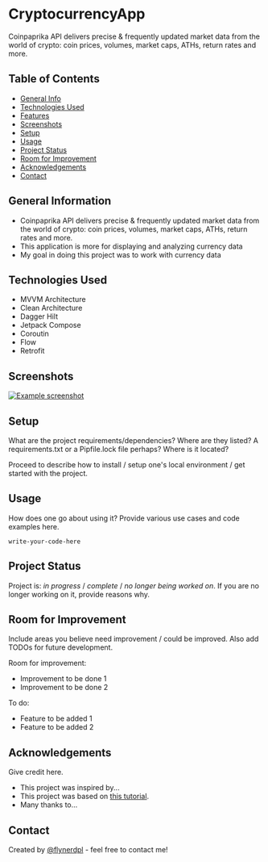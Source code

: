 # CryptocurrencyApp

Coinpaprika API delivers precise & frequently updated market data from the world of crypto: coin prices, volumes, market caps, ATHs, return rates and more.



## Table of Contents
* [General Info](#general-information)
* [Technologies Used](#technologies-used)
* [Features](#features)
* [Screenshots](#screenshots)
* [Setup](#setup)
* [Usage](#usage)
* [Project Status](#project-status)
* [Room for Improvement](#room-for-improvement)
* [Acknowledgements](#acknowledgements)
* [Contact](#contact)
<!-- * [License](#license) -->


## General Information
- Coinpaprika API delivers precise & frequently updated market data from the world of crypto: coin prices, volumes, market caps, ATHs, return rates and more.
- This application is more for displaying and analyzing currency data
- My goal in doing this project was to work with currency data
<!-- You don't have to answer all the questions - just the ones relevant to your project. -->


## Technologies Used
- MVVM Architecture
- Clean Architecture
- Dagger Hilt
- Jetpack Compose
- Coroutin
- Flow
- Retrofit

## Screenshots
[![Example screenshot](./img/screenshot.png)](https://raw.githubusercontent.com/ozakeri/CryptocurrencyApp/main/app/Screenshot1.jpg)
<!-- If you have screenshots you'd like to share, include them here. -->


## Setup
What are the project requirements/dependencies? Where are they listed? A requirements.txt or a Pipfile.lock file perhaps? Where is it located?

Proceed to describe how to install / setup one's local environment / get started with the project.


## Usage
How does one go about using it?
Provide various use cases and code examples here.

`write-your-code-here`


## Project Status
Project is: _in progress_ / _complete_ / _no longer being worked on_. If you are no longer working on it, provide reasons why.


## Room for Improvement
Include areas you believe need improvement / could be improved. Also add TODOs for future development.

Room for improvement:
- Improvement to be done 1
- Improvement to be done 2

To do:
- Feature to be added 1
- Feature to be added 2


## Acknowledgements
Give credit here.
- This project was inspired by...
- This project was based on [this tutorial](https://www.example.com).
- Many thanks to...


## Contact
Created by [@flynerdpl](https://www.flynerd.pl/) - feel free to contact me!


<!-- Optional -->
<!-- ## License -->
<!-- This project is open source and available under the [... License](). -->

<!-- You don't have to include all sections - just the one's relevant to your project -->
